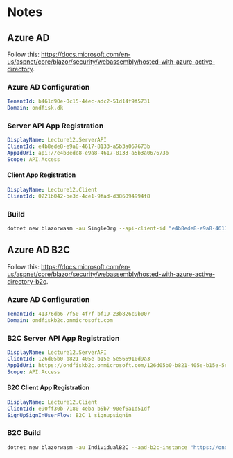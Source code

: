 # Notes

## Azure AD

Follow this: <https://docs.microsoft.com/en-us/aspnet/core/blazor/security/webassembly/hosted-with-azure-active-directory>.

### Azure AD Configuration

```yaml
TenantId: b461d90e-0c15-44ec-adc2-51d14f9f5731
Domain: ondfisk.dk
```

### Server API App Registration

```yaml
DisplayName: Lecture12.ServerAPI
ClientId: e4b8ede8-e9a8-4617-8133-a5b3a067673b
AppIdUri: api://e4b8ede8-e9a8-4617-8133-a5b3a067673b
Scope: API.Access
```

#### Client App Registration

```yaml
DisplayName: Lecture12.Client
ClientId: 0221b042-be3d-4ce1-9fad-d386094994f8
```

### Build

```bash
dotnet new blazorwasm -au SingleOrg --api-client-id "e4b8ede8-e9a8-4617-8133-a5b3a067673b" --app-id-uri "e4b8ede8-e9a8-4617-8133-a5b3a067673b" --client-id "0221b042-be3d-4ce1-9fad-d386094994f8" --default-scope "API.Access" --domain "ondfisk.dk" -ho -o "Lecture12" --tenant-id "b461d90e-0c15-44ec-adc2-51d14f9f5731"
```

## Azure AD B2C

Follow this: <https://docs.microsoft.com/en-us/aspnet/core/blazor/security/webassembly/hosted-with-azure-active-directory-b2c>.

### Azure AD Configuration

```yaml
TenantId: 41376db6-7f50-4f7f-bf19-23b826c9b007
Domain: ondfiskb2c.onmicrosoft.com
```

### B2C Server API App Registration

```yaml
DisplayName: Lecture12.ServerAPI
ClientId: 126d05b0-b821-405e-b15e-5e566910d9a3
AppIdUri: https://ondfiskb2c.onmicrosoft.com/126d05b0-b821-405e-b15e-5e566910d9a3
Scope: API.Access
```

#### B2C Client App Registration

```yaml
DisplayName: Lecture12.Client
ClientId: e90ff30b-7180-4eba-b5b7-90ef6a1d51df
SignUpSignInUserFlow: B2C_1_signupsignin
```

### B2C Build

```bash
dotnet new blazorwasm -au IndividualB2C --aad-b2c-instance "https://ondfiskb2c.b2clogin.com/" --api-client-id "126d05b0-b821-405e-b15e-5e566910d9a3" --app-id-uri "https://ondfiskb2c.onmicrosoft.com/126d05b0-b821-405e-b15e-5e566910d9a3" --client-id "e90ff30b-7180-4eba-b5b7-90ef6a1d51df" --default-scope "API.Access" --domain "ondfiskb2c.onmicrosoft.com" -ho -o "Lecture12" -ssp "B2C_1_signupsignin"
```
